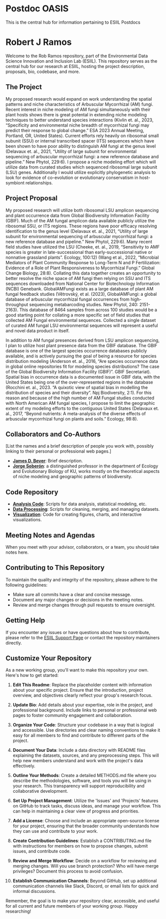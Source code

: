 # Postdoc OASIS
This is the central hub for information pertaining to ESIIL Postdocs

# Robert J Ramos

Welcome to the Rob Ramos repository, part of the Environmental Data Science Innovation and Inclusion Lab (ESIIL). This repository serves as the central hub for our research at ESIIL, hosting the project description, proposals, bio, codebase, and more.

## The Project

My proposed research would expand on work understanding the spatial patterns and niche characteristics of Arbuscular Mycorrhizal (AM) fungi. Recent interest in niche modeling of AM fungi simultaneously with their plant hosts shows there is great potental in extending niche modeling techniques to better understand species interactions (Kivlin et. al., 2023, “Specificity and environmental niche breadth of mycorrhizal fungi may predict their response to global change.” ESA 2023 Annual Meeting, Portland, OR, United States). Current efforts rely heavily on ribosomal small subunit (SSU) or internal transcribed spacer (ITS) sequences which have been shown to have poor ability to distinguish AM fungi at the genus level (Delavaux et. al., 2021, “Utility of large subunit for environmental sequencing of arbuscular mycorrhizal fungi: a new reference database and pipeline.” New Phytol, 229:6). I propose a niche modeling effort which will utilize data from curated studies which sequenced ribosomal large subunit (LSU) genes. Additionally I would utilize explicitly phylogenetic analysis to look for evidence of co-evolution or evolutionary conservatism in host-symbiont relationships.

## Project Proposal

My proposed research will utilize both ribosomal LSU amplicon sequencing and plant occurrence data from Global Biodiversity Information Facility (GBIF). Much of the AM fungal amplicon data available publicly utilize the ribosomal SSU, or ITS regions. These regions have poor efficacy resolving identification to the genus level (Delavaux et. al., 2021, “Utility of large subunit for environmental sequencing of arbuscular mycorrhizal fungi: a new reference database and pipeline.” New Phytol, 229:6). Many recent field studies have utilized the LSU (Cheeke, et. al., 2019, “Sensitivity to AMF species is greater in late-successional than early-successional native or nonnative grassland plants”. Ecology, 100:12) (Wang et al., 2022, “Microbial Mediators of Plant Community Response to Long-Term N and P Fertilization: Evidence of a Role of Plant Responsiveness to Mycorrhizal Fungi.” Global Change Biology, 28:8). Collating this data together creates an opportunity to better resolve the niche space of AM fungi then relying on SSU and ITS sequences downloaded from National Center for Biotechnology Information (NCBI) Genebank. GlobalAMFungi exists as a large database of plant AM fungal feedback studies (Větrovský, et al. (2023), GlobalAMFungi: a global database of arbuscular mycorrhizal fungal occurrences from high-throughput sequencing metabarcoding studies. New Phytol, 240: 2151-2163). This database of 8464 samples from across 100 studies would be a good starting point for collating a more specific set of field studies that collected AM Fungal environmental sequences. Collected a single dataset of curated AM fungal LSU environmental sequences will represent a useful and novel data product in itself. 

In addition to AM fungal presences derived from LSU amplicon sequencing, I plan to utilize host plant presence data from the GBIF database. The GBIF database is one of the largest species occurrence databases publicly available, and is actively pursuing the goal of being a resource for species distribution modeling (Anderson et. al., 2016, “Are species occurrence data in global online repositories fit for modeling species distributions? The case of the Global Biodiversity Information Facility (GBIF)”. GBIF Secretariat). Spatial bias in occurrence data is a documented issue in GBIF data, with the United States being one of the over-represented regions in the database (Rocchini et. al., 2023. “A quixotic view of spatial bias in modelling the distribution of species and their diversity”. Npj Biodiversity, 2:1). For this reason and because of the high number of AM Fungal studies conducted with North American AM fungal species, I propose to limit the geographic extent of my modeling efforts to the contiguous United States (Delavaux et. al., 2017, “Beyond nutrients: A meta-analysis of the diverse effects of arbuscular mycorrhizal fungi on plants and soils.” Ecology, 98:8).

## Collaborators and Co-Authors 

[List the names and a brief description of people you work with, possibly linking to their personal or professional web pages.]

- **[James D. Bever](https://eeb.ku.edu/people/james-bever)**: Brief description.
- **[Jorge Soberón](https://eeb.ku.edu/people/jorge-soberon)**: a distinguished professor in the department of Ecology and Evolutionary Biology of KU, works mostly on the theoretical aspects of niche modeling and geographic patterns of biodiversity.

## Code Repository

- **[Analysis Code](https://github.com/CU-ESIIL/biotic_niche_modeling/tree/main/analysis)**: Scripts for data analysis, statistical modeling, etc.
- **[Data Processing](https://github.com/CU-ESIIL/biotic_niche_modeling/tree/main/processing)**: Scripts for cleaning, merging, and managing datasets.
- **[Visualization](https://github.com/CU-ESIIL/biotic_niche_modeling/tree/main/visualization)**: Code for creating figures, charts, and interactive visualizations.

## Meeting Notes and Agendas

When you meet with your advisor, collaborators, or a team, you should take notes here. 

## Contributing to This Repository

To maintain the quality and integrity of the repository, please adhere to the following guidelines:

- Make sure all commits have a clear and concise message.
- Document any major changes or decisions in the meeting notes.
- Review and merge changes through pull requests to ensure oversight.

## Getting Help

If you encounter any issues or have questions about how to contribute, please refer to the [ESIIL Support Page](https://esiil.org/support) or contact the repository maintainers directly.

## Customize Your Repository

As a new working group, you'll want to make this repository your own. Here's how to get started:

1. **Edit This Readme**: Replace the placeholder content with information about your specific project. Ensure that the introduction, project overview, and objectives clearly reflect your group's research focus.

2. **Update Bio**: Add details about your expertise, role in the project, and professional background. Include links to personal or professional web pages to foster community engagement and collaboration.

3. **Organize Your Code**: Structure your codebase in a way that is logical and accessible. Use directories and clear naming conventions to make it easy for all members to find and contribute to different parts of the project.

4. **Document Your Data**: Include a data directory with README files explaining the datasets, sources, and any preprocessing steps. This will help new members understand and work with the project's data effectively.

5. **Outline Your Methods**: Create a detailed METHODS.md file where you describe the methodologies, software, and tools you will be using in your research. This transparency will support reproducibility and collaborative development.

6. **Set Up Project Management**: Utilize the 'Issues' and 'Projects' features on GitHub to track tasks, discuss ideas, and manage your workflow. This can help in maintaining a clear view of progress and priorities.

7. **Add a License**: Choose and include an appropriate open-source license for your project, ensuring that the broader community understands how they can use and contribute to your work.

8. **Create Contribution Guidelines**: Establish a CONTRIBUTING.md file with instructions for members on how to propose changes, submit issues, and contribute code.

9. **Review and Merge Workflow**: Decide on a workflow for reviewing and merging changes. Will you use branch protection? Who will have merge privileges? Document this process to avoid confusion.

10. **Establish Communication Channels**: Beyond GitHub, set up additional communication channels like Slack, Discord, or email lists for quick and informal discussions.

Remember, the goal is to make your repository clear, accessible, and useful for all current and future members of your working group. Happy researching!
